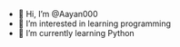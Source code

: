- 👋 Hi, I’m @Aayan000
- 👀 I’m interested in learning programming 
- 🌱 I’m currently learning Python

<!---
Aayan000/Aayan000 is a ✨ special ✨ repository because its `README.md` (this file) appears on your GitHub profile.
You can click the Preview link to take a look at your changes.
--->
